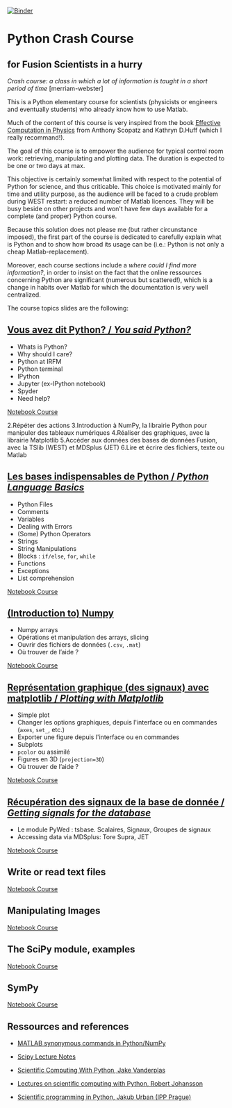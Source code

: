 [![Binder](https://mybinder.org/badge.svg)](https://mybinder.org/v2/gh/jhillairet/Python_Course_For_Fusion/master)
# Python Crash Course 
## for Fusion Scientists in a hurry

_Crash course: a class in which a lot of information is taught in a short period of time_ [merriam-webster]

This is a Python elementary course for scientists (physicists or engineers and eventually students) who already know how to use Matlab. 

Much of the content of this course is very inspired from the book [Effective Computation in Physics](http://physics.codes/) from Anthony Scopatz and Kathryn D.Huff (which I really recommand!). 
 
The goal of this course is to empower the audience for typical control room work: retrieving, manipulating and plotting data. The duration is expected to be one or two days at max. 

This objective is certainly somewhat limited with respect to the potential of Python for science, and thus criticable. This choice is motivated mainly for time and utility purpose, as the audience will be faced to a crude problem during WEST restart: a reduced number of Matlab licences. They will be busy beside on other projects and won't have few days available for a complete (and proper) Python course. 

Because this solution does not please me (but rather circunstance imposed), the first part of the course is dedicated to carefully explain what is Python and to show how broad its usage can be (i.e.: Python is not only a cheap Matlab-replacement). 

Moreover, each course sections include a _where could I find more information?_, in order to insist on the fact that the online ressources concerning Python are significant (numerous but scattered!), which is a change in habits over Matlab for which the documentation is very well centralized.



The course topics slides are the following:

## [Vous avez dit Python? / _You said Python?_](https://nbviewer.jupyter.org/github/jhillairet/Python_Course_For_Fusion/blob/master/Courses/Part1_Introduction.ipynb)

 - Whats is Python?
 - Why should I care?
 - Python at IRFM
 - Python terminal
 - IPython
 - Jupyter (ex-IPython notebook)
 - Spyder
 - Need help?

[Notebook Course](http://nbviewer.ipython.org/github/jhillairet/Fusion/blob/master/Python_Crash_Course/Courses/Part1_Introduction.ipynb)

2.Répéter des actions
3.Introduction à NumPy, la librairie Python pour manipuler des tableaux numériques
4.Réaliser des graphiques, avec la librairie Matplotlib
5.Accéder aux données des bases de données Fusion, avec la TSlib (WEST) et MDSplus (JET)
6.Lire et écrire des fichiers, texte ou Matlab

 
## [Les bases indispensables de Python / _Python Language Basics_](https://nbviewer.jupyter.org/github/jhillairet/Fusion/blob/master/Python_Crash_Course/Slides/2-Python_Basics.ipynb#/)

- Python Files
- Comments
- Variables
- Dealing with Errors
- (Some) Python Operators
- Strings
- String Manipulations
- Blocks : `if/else`, `for`, `while`
- Functions
- Exceptions
- List comprehension

[Notebook Course](https://nbviewer.jupyter.org/github/jhillairet/Fusion/blob/master/Python_Crash_Course/Courses/Part2_Python.ipynb)

## [(Introduction to) Numpy](http://nbviewer.ipython.org/format/slides/github/jhillairet/Fusion/blob/master/Python_Crash_Course/Slides/3-NumPy_Basics.ipynb#/)

- Numpy arrays
- Opérations et manipulation des arrays, slicing
- Ouvrir des fichiers de données (`.csv`, `.mat`)
- Où trouver de l’aide ?

[Notebook Course](http://nbviewer.ipython.org/github/jhillairet/Fusion/blob/master/Python_Crash_Course/Courses/Part3_NumPy.ipynb)


## [Représentation graphique (des signaux) avec matplotlib / _Plotting with Matplotlib_](http://nbviewer.ipython.org/format/slides/github/jhillairet/Fusion/blob/master/Python_Crash_Course/Slides/4-Plotting_Basics.ipynb#/)

- Simple plot
- Changer les options graphiques, depuis l'interface  ou en commandes (`axes`, `set_`, etc.)
- Exporter une figure depuis l'interface ou en commandes
- Subplots
- `pcolor` ou assimilé
- Figures en 3D (`projection=3D`)
- Où trouver de l’aide ?

[Notebook Course](http://nbviewer.ipython.org/github/jhillairet/Fusion/blob/master/Python_Crash_Course/Courses/Part4_plotting.ipynb)

## [Récupération des signaux de la base de donnée / _Getting signals for the database_](http://nbviewer.ipython.org/format/slides/github/jhillairet/Fusion/blob/master/Python_Crash_Course/Slides/5-Fusion_data.ipynb#/)

- Le module PyWed : tsbase. Scalaires, Signaux, Groupes de signaux
- Accessing data via MDSplus: Tore Supra, JET 

[Notebook Course](nbviewer.ipython.org/github/jhillairet/Fusion/blob/master/Python_Crash_Course/Courses/Part5_Fusion-Data.ipynb)


## Write or read text files

[Notebook Course](http://nbviewer.ipython.org/github/jhillairet/Fusion/blob/master/Python_Crash_Course/Courses/Part6_Files.ipynb)


## Manipulating Images

[Notebook Course](http://nbviewer.ipython.org/github/jhillairet/Fusion/blob/master/Python_Crash_Course/Courses/Part7_Images.ipynb)

## The SciPy module, examples

[Notebook Course](http://nbviewer.ipython.org/github/jhillairet/Fusion/blob/master/Python_Crash_Course/Courses/Part8_SciPy_Modules_and_Co.ipynb)

## SymPy

[Notebook Course](http://nbviewer.ipython.org/github/jhillairet/Fusion/blob/master/Python_Crash_Course/Courses/Part9_SymPy.ipynb)


## Ressources and references

- [MATLAB synonymous commands in Python/NumPy](http://mathesaurus.sourceforge.net)
- [Scipy Lecture Notes](http://www.scipy-lectures.org/)

- [Scientific Computing With Python, Jake Vanderplas](http://www.astro.washington.edu/users/vanderplas/Astr599_2014/)
- [Lectures on scientific computing with Python, Robert Johansson](https://github.com/jrjohansson/scientific-python-lectures)
- [Scientific programming in Python, Jakub Urban (IPP Prague)](http://www.pythonic.eu/fjfi/en/index.html)
